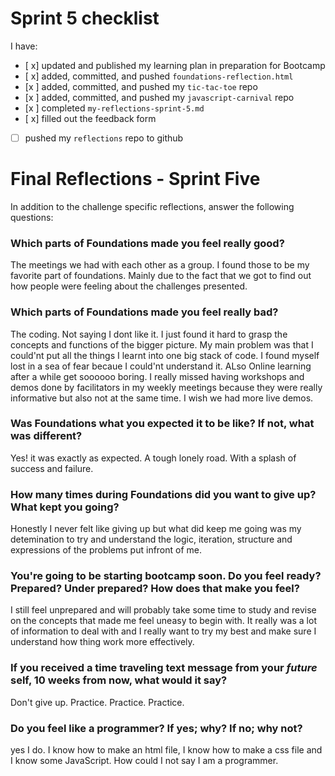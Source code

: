 # Sprint 5 checklist

I have:
- [ x] updated and published my learning plan in preparation for Bootcamp
- [ x] added, committed, and pushed `foundations-reflection.html`
- [x ] added, committed, and pushed my `tic-tac-toe` repo
- [x ] added, committed, and pushed my `javascript-carnival` repo
- [x ] completed `my-reflections-sprint-5.md`
- [ x] filled out the feedback form
- [ ] pushed my `reflections` repo to github





# Final Reflections - Sprint Five 

In addition to the challenge specific reflections, answer the following questions:


### Which parts of Foundations made you feel really good?

The meetings we had with each other as a group. I found those to be my favorite part of foundations. 
Mainly due to the fact that we got to find out how people were feeling about the challenges presented.

### Which parts of Foundations made you feel really bad?

The coding. Not saying I dont like it. I just found it hard to grasp the concepts and functions of the bigger picture. My main problem was that I could'nt put all the things I learnt into one big stack of code. I found 
myself lost in a sea of fear becaue I could'nt understand it. ALso Online learning after a while get soooooo
boring. I really missed having workshops and demos done by facilitators in my weekly meetings because they
were really informative but also not at the same time. I wish we had more live demos. 

### Was Foundations what you expected it to be like? If not, what was different?
Yes! it was exactly as expected. A tough lonely road. With a splash of success and failure. 



### How many times during Foundations did you want to give up? What kept you going?
Honestly I never felt like giving up but what did keep me going was my detemination to try and understand
the logic, iteration, structure and expressions of the problems put infront of me. 


### You're going to be starting bootcamp soon. Do you feel ready? Prepared? Under prepared? How does that make you feel?

I still feel unprepared and will probably take some time to study and revise on the concepts that made me feel uneasy to begin with. It really was a lot of information to deal with and I really want to try my best and make sure I understand how thing work more effectively.


### If you received a time traveling text message from your _future_ self, 10 weeks from now, what would it say?

Don't give up. Practice. Practice. Practice.


### Do you feel like a programmer? If yes; why? If no; why not?

yes I do. I know how to make an html file, I know how to make a css file and I know some JavaScript. How 
could I not say I am a programmer. 
